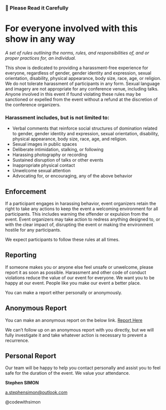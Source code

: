 ### 📖 Please Read it Carefully

# For everyone involved with this show in any way

*A set of rules outlining the norms, rules, and responsibilities of, and or proper practices for, an individual.*

This show is dedicated to providing a harassment-free experience for everyone, regardless of gender, gender identity and expression, sexual orientation, disability, physical appearance, body size, race, age, or religion. We do not tolerate harassment of  participants in any form. Sexual language and imagery are not appropriate for any conference venue, including talks. Anyone involved in this event if found violating these rules may be sanctioned or expelled from the event without a refund at the discretion of the conference organizers.

### Harassment includes, but is not limited to:

- Verbal comments that reinforce social structures of domination related to gender, gender identity and expression, sexual orientation, disability, physical appearance, body size, race, age, and religion.
- Sexual images in public spaces
- Deliberate intimidation, stalking, or following
- Harassing photography or recording
- Sustained disruption of talks or other events
- Inappropriate physical contact
- Unwelcome sexual attention
- Advocating for, or encouraging, any of the above behavior

## Enforcement

If a participant engages in harassing behavior, event organizers retain the right to take any actions to keep the event a welcoming environment for all participants. This includes warning the offender or expulsion from the event. Event organizers may take action to redress anything designed to, or with the clear impact of, disrupting the event or making the environment hostile for any participants.

We expect participants to follow these rules at all times.

## Reporting

If someone makes you or anyone else feel unsafe or unwelcome, please report it as soon as possible. Harassment and other code of conduct violations reduce the value of our event for everyone. We want you to be happy at our event. People like you make our event a better place.

You can make a report either personally or anonymously.

## Anonymous Report

You can make an anonymous report on the below link.
[Report Here](https://forms.office.com/r/NXPNv69dB6)

We can’t follow up on an anonymous report with you directly, but we will fully investigate it and take whatever action is necessary to prevent a recurrence.

## Personal Report
Our team will be happy to help you contact personally and assist you to feel safe for the duration of the event. We value your attendance.


**Stephen SIMON**

a.stephensimon@outlook.com

@codewithsimon
